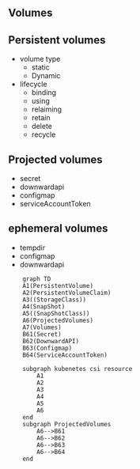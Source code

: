 ## Volumes

## Persistent volumes
- volume type
  - static
  - Dynamic
- lifecycle
  - binding
  - using
  - relaiming
  - retain
  - delete
  - recycle
## Projected volumes
- secret
- downwardapi
- configmap
- serviceAccountToken

## ephemeral volumes

- tempdir
- configmap
- downwardapi

```mermaid
    graph TD 
    A1(PersistentVolume)
    A2(PersistentVolumeClaim)
    A3((StorageClass))
    A4(SnapShot)
    A5((SnapShotClass))
    A6(ProjectedVolumes)
    A7(Volumes)
    B61(Secret)
    B62(DownwardAPI)
    B63(Configmap)
    B64(ServiceAccountToken)
    
    subgraph kubenetes csi resource
        A1
        A2
        A3
        A4
        A5
        A6
    end
    subgraph ProjectedVolumes
        A6-->B61
        A6-->B62
        A6-->B63
        A6-->B64
    end
```
